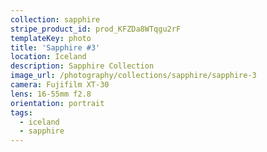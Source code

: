 ```yaml
---
collection: sapphire
stripe_product_id: prod_KFZDa8WTqgu2rF
templateKey: photo
title: 'Sapphire #3'
location: Iceland
description: Sapphire Collection
image_url: /photography/collections/sapphire/sapphire-3
camera: Fujifilm XT-30
lens: 16-55mm f2.8
orientation: portrait
tags:
  - iceland
  - sapphire
---
```


